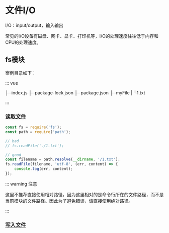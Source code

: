 # 文件I/O

I/O：input/output，输入输出

常见的I/O设备有磁盘、网卡、显卡、打印机等，I/O的处理速度往往低于内存和CPU的处理速度。

## fs模块

案例目录如下：

::: vue 

├─index.js
├─package-lock.json
├─package.json
├─myFile
|   └1.txt

:::

### [读取文件](http://nodejs.cn/api/fs.html#fsreadfilepath-options-callback)

```js
const fs = require('fs');
const path = require('path');

// bad
// fs.readFile('./1.txt');

// good
const filename = path.resolve(__dirname, '/1.txt');
fs.readFile(filename, 'utf-8', (err, content) => {
    console.log(err, content);
});
```

::: warning 注意

这里不推荐直接使用相对路径，因为这里相对的是命令行所在的文件路径，而不是当前模块的文件路径。因此为了避免错误，请直接使用绝对路径。

:::

### [写入文件](http://nodejs.cn/api/fs.html#fswritefilefile-data-options-callback)

```

```

